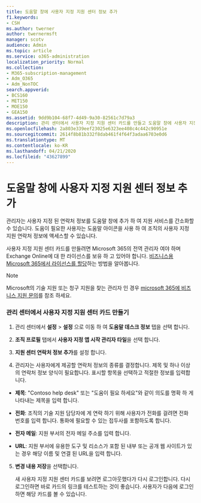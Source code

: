 ```yaml
---
title: 도움말 창에 사용자 지정 지원 센터 정보 추가
f1.keywords:
- CSH
ms.author: twerner
author: twernermsft
manager: scotv
audience: Admin
ms.topic: article
ms.service: o365-administration
localization_priority: Normal
ms.collection:
- M365-subscription-management
- Adm_O365
- Adm_NonTOC
search.appverid:
- BCS160
- MET150
- MOE150
- GEA150
ms.assetid: 9dd9b104-68f7-4d49-9a30-82561c7d79a3
description: 관리 센터에서 사용자 지정 지원 센터 카드를 만들고 도움말 창에 사용자 지정 되는 연락처 정보를 추가 합니다.
ms.openlocfilehash: 2a803e339eef23025e6323ee408c4c442c90951e
ms.sourcegitcommit: 2614f8b81b332f8dab461f4f64f3adaa6703e0d6
ms.translationtype: MT
ms.contentlocale: ko-KR
ms.lasthandoff: 04/21/2020
ms.locfileid: "43627899"
---
```

# <a name="add-customized-help-desk-info-to-the-help-pane"></a>도움말 창에 사용자 지정 지원 센터 정보 추가

관리자는 사용자 지정 된 연락처 정보를 도움말 창에 추가 하 여 지원 서비스를 간소화할 수 있습니다. 도움이 필요한 사용자는 도움말 아이콘을 사용 하 여 조직의 사용자 지정 지원 연락처 정보에 액세스할 수 있습니다.
  
사용자 지정 지원 센터 카드를 만들려면 Microsoft 365의 전역 관리자 여야 하며 Exchange Online에 대 한 라이선스를 보유 하 고 있어야 합니다. [비즈니스용 Microsoft 365에서 라이선스를 할당](../manage/assign-licenses-to-users.md)하는 방법을 알아봅니다.

> [!NOTE]
> Microsoft의 기술 지원 또는 청구 지원을 찾는 관리자 인 경우 [microsoft 365에 비즈니스 지원 문의](../contact-support-for-business-products.md)를 참조 하세요. 

  
### <a name="create-the-custom-help-desk-card-in-the-admin-center"></a>관리 센터에서 사용자 지정 지원 센터 카드 만들기
<a name="BKMK_HelpDeskPreview"> </a>

1. 관리 센터에서 **설정** > **설정** 으로 이동 하 여 **도움말 데스크 정보** 탭을 선택 합니다.
    
2. **조직 프로필** 탭에서 **사용자 지정 앱 시작 관리자 타일**을 선택 합니다.
  
3. **지원 센터 연락처 정보 추가**를 설정 합니다.
    
4. 관리자는 사용자에게 제공할 연락처 정보의 종류를 결정합니다. 제목 및 하나 이상의 연락처 정보 양식이 필요합니다. 표시할 항목을 선택하고 적절한 정보를 입력합니다.
    
  - **제목**: "Contoso help desk" 또는 "도움이 필요 하세요"와 같이 의도를 명확 하 게 나타내는 제목을 입력 합니다.
    
  - **전화**: 조직의 기술 지원 담당자에 게 연락 하기 위해 사용자가 전화를 걸려면 전화 번호를 입력 합니다. 통화에 필요할 수 있는 접두사를 포함하도록 합니다.
    
  - **전자 메일**: 지원 부서의 전자 메일 주소를 입력 합니다.
    
  - **URL**: 지원 부서에 유용한 도구 및 리소스가 포함 된 내부 또는 공개 웹 사이트가 있는 경우 해당 이름 및 연결 된 URL을 입력 합니다.
    
5. **변경 내용 저장**을 선택합니다.
    
    새 사용자 지정 지원 센터 카드를 보려면 로그아웃했다가 다시 로그인합니다. 다시 로그인하면 바로 카드의 링크를 테스트하는 것이 좋습니다. 사용자가 다음에 로그인하면 해당 카드를 볼 수 있습니다.
    

